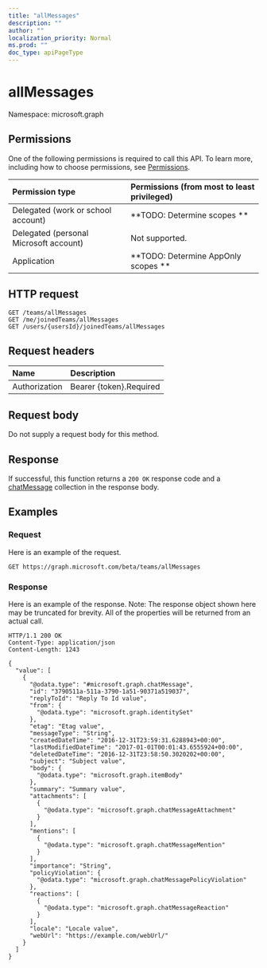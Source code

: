 ```yaml
---
title: "allMessages"
description: ""
author: ""
localization_priority: Normal
ms.prod: ""
doc_type: apiPageType
---
```


# allMessages

Namespace: microsoft.graph



## Permissions
One of the following permissions is required to call this API. To learn more, including how to choose permissions, see [Permissions](/concepts/permissions-reference.md).

|Permission type|Permissions (from most to least privileged)|
|:---|:---|
|Delegated (work or school account)|**TODO: Determine scopes **|
|Delegated (personal Microsoft account)|Not supported.|
|Application|**TODO: Determine AppOnly scopes **|

## HTTP request
<!-- {
  "blockType": "ignored"
}
-->
``` http
GET /teams/allMessages
GET /me/joinedTeams/allMessages
GET /users/{usersId}/joinedTeams/allMessages
```

## Request headers
|Name|Description|
|:---|:---|
|Authorization|Bearer {token}.Required|

## Request body
Do not supply a request body for this method.

## Response
If successful, this function returns a `200 OK` response code and a [chatMessage](../resources/chatmessage.md) collection in the response body.

## Examples

### Request
Here is an example of the request.
<!-- {
  "blockType": "request",
  "name": "team_allmessages"
}
-->
``` http
GET https://graph.microsoft.com/beta/teams/allMessages
```

### Response
Here is an example of the response. Note: The response object shown here may be truncated for brevity. All of the properties will be returned from an actual call.
<!-- {
  "blockType": "response",
  "truncated": true,
  "@odata.type": "collection(microsoft.graph.chatmessage)"
}
-->
``` http
HTTP/1.1 200 OK
Content-Type: application/json
Content-Length: 1243

{
  "value": [
    {
      "@odata.type": "#microsoft.graph.chatMessage",
      "id": "3790511a-511a-3790-1a51-90371a519037",
      "replyToId": "Reply To Id value",
      "from": {
        "@odata.type": "microsoft.graph.identitySet"
      },
      "etag": "Etag value",
      "messageType": "String",
      "createdDateTime": "2016-12-31T23:59:31.6288943+00:00",
      "lastModifiedDateTime": "2017-01-01T00:01:43.6555924+00:00",
      "deletedDateTime": "2016-12-31T23:58:50.3020202+00:00",
      "subject": "Subject value",
      "body": {
        "@odata.type": "microsoft.graph.itemBody"
      },
      "summary": "Summary value",
      "attachments": [
        {
          "@odata.type": "microsoft.graph.chatMessageAttachment"
        }
      ],
      "mentions": [
        {
          "@odata.type": "microsoft.graph.chatMessageMention"
        }
      ],
      "importance": "String",
      "policyViolation": {
        "@odata.type": "microsoft.graph.chatMessagePolicyViolation"
      },
      "reactions": [
        {
          "@odata.type": "microsoft.graph.chatMessageReaction"
        }
      ],
      "locale": "Locale value",
      "webUrl": "https://example.com/webUrl/"
    }
  ]
}
```

